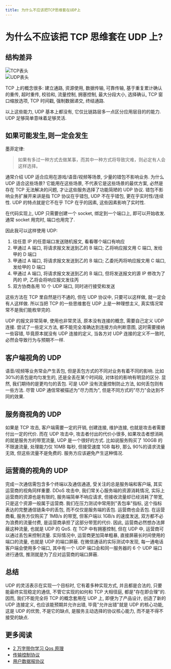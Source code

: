 ```yaml
---
title: 为什么不应该把TCP思维套在UDP上
---
```


# 为什么不应该把 TCP 思维套在 UDP 上?

## 结构差异

![TCP表头](https://s2.loli.net/2023/06/30/ndPGpzMRX1L4Q6D.png)  
![UDP表头](https://s2.loli.net/2023/06/30/ofdBYKb6iqaICA9.png)

TCP 上的概念很多: 建立通路, 资源使用, 数据传输, 可靠传输, 基于重复累计确认的重传, 超时重传, 校验和, 流量控制, 拥塞控制, 最大分段大小, 选择确认, TCP 窗口缩放选项, TCP 时间戳, 强制数据递交, 终结通路.

以上这些能力, UDP 基本上都没有, 它仅比链路层多一点区分应用层目的的能力. UDP 足够简单意味着足够灵活.

## 如果可能发生,则一定会发生

墨菲定律:

> 如果有多过一种方式去做某事，而其中一种方式将导致灾难，则必定有人会这样选择。

通常介绍 UDP 适合应用在游戏/语音/视频等场景, 少量的错包不影响业务.
为什么 UDP 适合这些场景? 它能用在这些场景, 不代表它是这些场景的最优方案, 必然是存在 TCP 无法解决的问题, 才让这些服务选择了功能简陋的 UDP 协议. 错包不影响业务扩展开来讲是指 TCP 协议在乎错包, UDP 不在乎错包, 更在乎实时性/连续性. UDP 的特点就是它不在乎 TCP 在乎的因素, 这些因素影响了实时性.

在代码实现上, UDP 只需要创建一个 socket, 绑定到一个端口上, 即可以开始收发. 通常 socket 用完时, 端口也用完了.

因此我可以这样使用 UDP:

1. 往任意 IP 的任意端口发送随机报文, 看看哪个端口有响应
1. 甲通过 A 端口, 将请求报文发送到乙的 B 端口; 乙将响应报文用 C 端口, 发给甲的 D 端口
1. 甲通过 A 端口, 将请求报文发送到乙的 B 端口; 乙委托丙将响应报文用 C 端口, 发给甲的 D 端口
1. 甲通过 A 端口, 将请求报文发送到乙的 B 端口, 但将发送报文的源 IP 修改为了丙的 IP, 乙将会将响应报文发往丙
1. 双方协商各用 10 个 UDP 端口, 同时进行接受和发送

这些方法在 TCP 里自然是行不通的, 但在 UDP 协议中, 只要可以这样做, 就一定会有人这样做. 所以当把 TCP 的一些思维套在 UDP 上是一种理想主义, 真实情况常常不是我们能枚举完的.

UDP 的报文非常简单, 使用也非常灵活, 原本没有连接的概念, 需要自己定义 UDP 连接. 尝试了一些定义方法, 都不能完全准确达到连接方向判断意图, 这时需要接纳一些容错, 毕竟原本就没有 UDP 连接的定义, 当各方对 UDP 连接的定义不一致时, 必然会导致行为与预期不一样.

## 客户端视角的 UDP

语音/视频等业务常会产生丢包, 但是丢包方式的不同对业务有着不同的影响. 比如 30%的丢包是均匀发生的, 还是全丢在某个时间段, 对体验的影响有明显的区分. 显然, 我们期待的是更均匀的丢包. 可是 UDP 没有流量控制防止方法, 如何丢包则有一些方法. 尽管 UDP 通信常被描述为"尽力而为", 但是不同方式的"尽力"会达到不同的效果.

## 服务商视角的 UDP

如果是 TCP 攻击, 客户端需要一定的开销, 创建连接, 维护连接, 也就是攻击者需要付出一定的代价. 而在 UDP 攻击中, 攻击者付出的代价小很多, 如果攻击者想消耗的就是服务方的带宽流量, UDP 是一个很好的方式. 比如说服务购买了 100GB 的不限速流量, 处理能力仅 10MB 每秒, 但接受速度 1GB 每秒, 那么 90%的请求流量无效, 但这些流量不是免费的. 服务方应该避免产生这种情况.

## 运营商的视角的 UDP

完成一次通信需包含多个终端以及通信通道, 受关注的总是服务端和客户端, 其实运营商的视角同样重要. DDoS 攻击中, 我们常关心服务端的资源消耗情况, 实际上运营商的资源也是有限的, 服务端简单不响应请求, 但接收流量却已经消耗了带宽, 只是这个资源一般属于运营商. 我们在压力测试中常用到"丢包率"指标, 这个指标表达的完整通信链条中的丢包, 而不仅仅是服务端的丢包. 运营商也会丢包. 在运营商看, 服务方仅购买了 1MB/s 的带宽, 但客户端以 1GB/s 的速度发送, 双方都不必为浪费的流量付费, 是运营商承担了这部分带宽的代价. 因此, 运营商必然想办法屏蔽这种流量, 也就是 UDP 的 QoS. 在 TCP 中有拥塞控制, 但在 UDP 中, 运营商可以通过丢包来控制流量. 实际情况中, 运营商更加简单粗暴, 直接屏蔽长时间使用的端口的流量, 也就是 UDP 的端口屏蔽. 在微信通话的实际测试中发现, 每一通电话客户端会使用多个端口, 其中有一个 UDP 端口会和同一服务器的 6 个 UDP 端口进行通信, 推测就是为了应对运营商的端口屏蔽.

## 总结

UDP 的灵活表示在实现一个目标时, 它有着多种实现方式, 并且都是合法的, 只要能最终实现稳定的通信, 不管它实现的如何和 TCP 大相径庭, 都是"存在即合理"的. 因而, 我们不能完全将 TCP 的概念套用在 UDP 上, 即便为了产品设计, 创造了新的 UDP 连接定义, 也应该能预期并允许出错, 毕竟"允许出错"就是 UDP 的核心功能, 这是 UDP 的优势, 不是它的缺点, 是服务主动选择的协议核心能力, 而不是不得不接受的缺点.

## 更多阅读

- [2 万字带你学习 Qos 原理](https://cloud.tencent.com/developer/article/1708535)
- [传输控制协议](https://zh.wikipedia.org/wiki/%E4%BC%A0%E8%BE%93%E6%8E%A7%E5%88%B6%E5%8D%8F%E8%AE%AE)
- [用户数据报协议](https://zh.wikipedia.org/wiki/%E7%94%A8%E6%88%B7%E6%95%B0%E6%8D%AE%E6%8A%A5%E5%8D%8F%E8%AE%AE)
